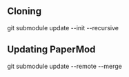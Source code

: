 ## Cloning

git submodule update --init --recursive

## Updating PaperMod

git submodule update --remote --merge
